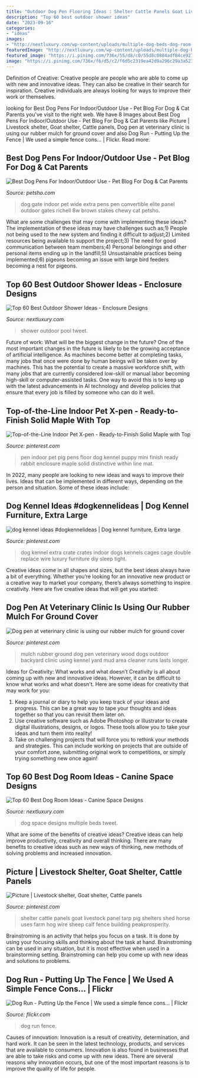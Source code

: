 ```yaml
---
title: "Outdoor Dog Pen Flooring Ideas : Shelter Cattle Panels Goat Livestock Panel Tarp Pig Shelters Shed Horse Uses Farm Hog Wire Sheep Calf Fence Building Peakprosperity"
description: "Top 60 best outdoor shower ideas"
date: "2023-09-16"
categories:
- "ideas"
images:
- "http://nextluxury.com/wp-content/uploads/multiple-dog-beds-dog-room-ideas.jpg"
featuredImage: "http://nextluxury.com/wp-content/uploads/multiple-dog-beds-dog-room-ideas.jpg"
featured_image: "https://i.pinimg.com/736x/55/d8/c0/55d8c0884adf84ce927b37928cdaaabb.jpg"
image: "https://i.pinimg.com/736x/f6/d5/c2/f6d5c2319ea42d9a296c29a3a5230ef8--rabbit-pen-pet-pen.jpg"
---
```



Definition of Creative:
Creative people are people who are able to come up with new and innovative ideas. They can also be creative in their search for inspiration. Creative individuals are always looking for ways to improve their work or themselves.

	

		
looking for Best Dog Pens For Indoor/Outdoor Use - Pet Blog For Dog &amp; Cat Parents you've visit to the right web. We have 8 Images about Best Dog Pens For Indoor/Outdoor Use - Pet Blog For Dog &amp; Cat Parents like Picture | Livestock shelter, Goat shelter, Cattle panels, Dog pen at veterinary clinic is using our rubber mulch for ground cover and also Dog Run - Putting Up the Fence | We used a simple fence cons… | Flickr. Read more:
		
    
## Best Dog Pens For Indoor/Outdoor Use - Pet Blog For Dog &amp; Cat Parents

<img loading=lazy src="http://www.petsho.com/wp-content/uploads/2016/10/best-indoor-dog-pen.jpg" onerror="this.onerror=null;this.src='https://tse3.mm.bing.net/th?id=OIP.tPcrZAzQUftBlokTnlTm8QHaFK&amp;pid=15.1';" alt="Best Dog Pens For Indoor/Outdoor Use - Pet Blog For Dog &amp; Cat Parents">

_Source: petsho.com_

>dog gate indoor pet wide extra pens pen convertible elite panel outdoor gates richell 8w brown stakes chewy cat petsho. 

	

What are some challenges that may come with implementing these ideas?
The implementation of these ideas may have challenges such as;1) People not being used to the new system and finding it difficult to adjust;2) Limited resources being available to support the project;3) The need for good communication between team members;4) Personal belongings and other personal items ending up in the landfill;5) Unsustainable practices being implemented;6) pigeons becoming an issue with large bird feeders becoming a nest for pigeons.

    
## Top 60 Best Outdoor Shower Ideas - Enclosure Designs

<img loading=lazy src="http://nextluxury.com/wp-content/uploads/pool-outdoor-shower-ideas.jpg" onerror="this.onerror=null;this.src='https://tse3.mm.bing.net/th?id=OIP.vrvFyLxHvGnLixsacZMfZAHaJ4&amp;pid=15.1';" alt="Top 60 Best Outdoor Shower Ideas - Enclosure Designs">

_Source: nextluxury.com_

>shower outdoor pool tweet. 

	

Future of work: What will be the biggest change in the future?
One of the most important changes in the future is likely to be the growing acceptance of artificial intelligence. As machines become better at completing tasks, many jobs that once were done by human beings will be taken over by machines. This has the potential to create a massive workforce shift, with many jobs that are currently considered low-skill or manual labor becoming high-skill or computer-assisted tasks. One way to avoid this is to keep up with the latest advancements in AI technology and develop policies that ensure that every job is filled by someone who can do it well.

    
## Top-of-the-Line Indoor Pet X-pen - Ready-to-Finish Solid Maple With Top

<img loading=lazy src="https://i.pinimg.com/736x/f6/d5/c2/f6d5c2319ea42d9a296c29a3a5230ef8--rabbit-pen-pet-pen.jpg" onerror="this.onerror=null;this.src='https://tse1.mm.bing.net/th?id=OIP.EdW0mzIy-codZs0frhHSuwHaFj&amp;pid=15.1';" alt="Top-of-the-Line Indoor Pet X-pen - Ready-to-Finish Solid Maple with Top">

_Source: pinterest.com_

>pen indoor pet pig pens floor dog kennel puppy mini finish ready rabbit enclosure maple solid distinctive within line mat. 

	

In 2022, many people are looking to new ideas and ways to improve their lives. Ideas that can be implemented in different ways, depending on the person and situation. Some of these ideas include: 

    
## Dog Kennel Ideas #dogkennelideas | Dog Kennel Furniture, Extra Large

<img loading=lazy src="https://i.pinimg.com/736x/62/7a/ab/627aab4f7cf7a6509dbf1d1d485f1b09.jpg" onerror="this.onerror=null;this.src='https://tse1.mm.bing.net/th?id=OIP.kPHnK118kiIT25O_aJSeNgHaFj&amp;pid=15.1';" alt="dog kennel ideas #dogkennelideas | Dog kennel furniture, Extra large">

_Source: pinterest.com_

>dog kennel extra crate crates indoor dogs kennels cages cage double replace wire luxury furniture diy sleep tight. 

	

Creative ideas come in all shapes and sizes, but the best ideas always have a bit of everything. Whether you’re looking for an innovative new product or a creative way to market your company, there’s always something to inspire creativity. Here are five creative ideas that will get you started: 

    
## Dog Pen At Veterinary Clinic Is Using Our Rubber Mulch For Ground Cover

<img loading=lazy src="https://i.pinimg.com/736x/55/d8/c0/55d8c0884adf84ce927b37928cdaaabb.jpg" onerror="this.onerror=null;this.src='https://tse4.mm.bing.net/th?id=OIP.x5-KsLgNH2dOSREulGV6-QHaJ3&amp;pid=15.1';" alt="Dog pen at veterinary clinic is using our rubber mulch for ground cover">

_Source: pinterest.com_

>mulch rubber ground dog pen veterinary wood dogs outdoor backyard clinic using kennel yard mud area cleaner runs lasts longer. 

	

Ideas for Creativity: What works and what doesn’t
Creativity is all about coming up with new and innovative ideas. However, it can be difficult to know what works and what doesn't. Here are some ideas for creativity that may work for you: 
1. Keep a journal or diary to help you keep track of your ideas and progress. This can be a great way to tape your thoughts and ideas together so that you can revisit them later on. 
2. Use creative software such as Adobe Photoshop or Illustrator to create digital illustrations, designs, or logos. These tools allow you to take your ideas and turn them into reality! 
3. Take on challenging projects that will force you to rethink your methods and strategies. This can include working on projects that are outside of your comfort zone, submitting original work to competitions, or simply trying something new once again! 

    
## Top 60 Best Dog Room Ideas - Canine Space Designs

<img loading=lazy src="http://nextluxury.com/wp-content/uploads/multiple-dog-beds-dog-room-ideas.jpg" onerror="this.onerror=null;this.src='https://tse4.mm.bing.net/th?id=OIP.UTg-xrs1v1hcw7OdMGCPAAAAAA&amp;pid=15.1';" alt="Top 60 Best Dog Room Ideas - Canine Space Designs">

_Source: nextluxury.com_

>dog space designs multiple beds tweet. 

	

What are some of the benefits of creative ideas?
Creative ideas can help improve productivity, creativity and overall thinking. There are many benefits to creative ideas such as new ways of thinking, new methods of solving problems and increased innovation.

    
## Picture | Livestock Shelter, Goat Shelter, Cattle Panels

<img loading=lazy src="https://i.pinimg.com/736x/65/11/e7/6511e7a3c87fa9b19cdc88562517e29a.jpg" onerror="this.onerror=null;this.src='https://tse1.mm.bing.net/th?id=OIP.CgGhzoLOlwGT1EY2drkw9gHaFE&amp;pid=15.1';" alt="Picture | Livestock shelter, Goat shelter, Cattle panels">

_Source: pinterest.com_

>shelter cattle panels goat livestock panel tarp pig shelters shed horse uses farm hog wire sheep calf fence building peakprosperity. 

	

Brainstroming is an activity that helps you focus on a task. It is done by using your focusing skills and thinking about the task at hand. Brainstroming can be used in any situation, but it is most effective when used in a brainstorming setting. Brainstroming can help you come up with new ideas and solutions to problems.

    
## Dog Run - Putting Up The Fence | We Used A Simple Fence Cons… | Flickr

<img loading=lazy src="https://c1.staticflickr.com/5/4148/5201602209_7370819288_b.jpg" onerror="this.onerror=null;this.src='https://tse2.mm.bing.net/th?id=OIP.fay1NqhuCCsAB_NjRWyMkwHaFj&amp;pid=15.1';" alt="Dog Run - Putting Up the Fence | We used a simple fence cons… | Flickr">

_Source: flickr.com_

>dog run fence. 

	

Causes of innovation:
Innovation is a result of creativity, determination, and hard work. It can be seen in the latest technology, products, and services that are available to consumers. Innovation is also found in businesses that are able to take risks and come up with new ideas. There are several reasons why innovation occurs, but one of the most important reasons is to improve the quality of life for people.

